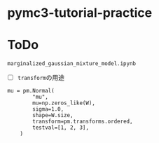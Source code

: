 # pymc3-tutorial-practice

# ToDo
`marginalized_gaussian_mixture_model.ipynb`
- [ ] `transform`の用途
```
mu = pm.Normal(
        "mu",
        mu=np.zeros_like(W),
        sigma=1.0,
        shape=W.size,
        transform=pm.transforms.ordered,
        testval=[1, 2, 3],
    )
```
